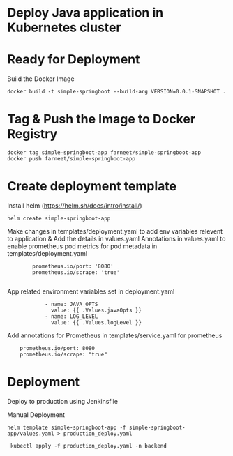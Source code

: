# Deploy Java application in Kubernetes cluster


# Ready for Deployment

Build the Docker Image 

```docker build -t simple-springboot --build-arg VERSION=0.0.1-SNAPSHOT . ```

# Tag & Push the Image to Docker Registry

```
docker tag simple-springboot-app farneet/simple-springboot-app
docker push farneet/simple-springboot-app

```
# Create deployment template

Install helm (https://helm.sh/docs/intro/install/)

``` helm create simple-springboot-app ```

Make changes in templates/deployment.yaml to add env variables relevent to application & Add the details in values.yaml
Annotations in values.yaml to enable prometheus pod metrics for pod metadata in templates/deployment.yaml

``` podAnnotations: 
        prometheus.io/port: '8080'
        prometheus.io/scrape: 'true' 
        
``` 
App related environment variables set in deployment.yaml

``` env:
            - name: JAVA_OPTS
              value: {{ .Values.javaOpts }}
            - name: LOG_LEVEL
              value: {{ .Values.logLevel }}
```

Add annotations for Prometheus in templates/service.yaml for prometheus

```annotations:
    prometheus.io/port: 8080
    prometheus.io/scrape: "true"
```
    


# Deployment

Deploy to production using Jenkinsfile 

Manual Deployment

``` helm template simple-springboot-app -f simple-springboot-app/values.yaml > production_deploy.yaml ```

``` kubectl apply -f production_deploy.yaml -n backend```









